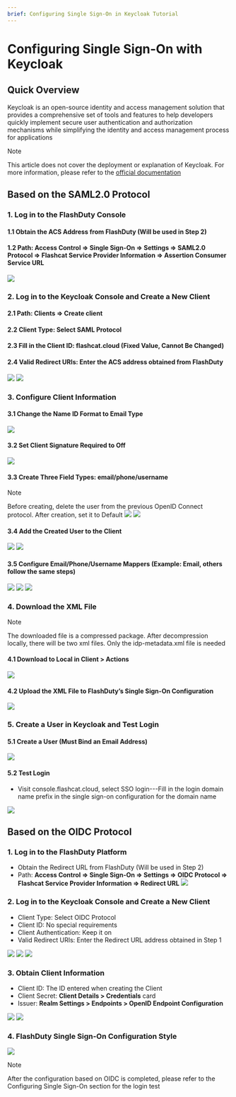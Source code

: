```yaml
---
brief: Configuring Single Sign-On in Keycloak Tutorial
---
```


# Configuring Single Sign-On with Keycloak

## Quick Overview

Keycloak is an open-source identity and access management solution that provides a comprehensive set of tools and features to help developers quickly implement secure user authentication and authorization mechanisms while simplifying the identity and access management process for applications

> [!NOTE]
> This article does not cover the deployment or explanation of Keycloak. For more information, please refer to the [official documentation](https://www.keycloak.org/)

## Based on the SAML2.0 Protocol
### 1. Log in to the FlashDuty Console
#### 1.1 Obtain the ACS Address from FlashDuty (Will be used in Step 2)
#### 1.2 Path: Access Control => Single Sign-On => Settings => SAML2.0 Protocol => Flashcat Service Provider Information => Assertion Consumer Service URL

![](https://fcimg.3ti.site/zh/flashduty/mixin/single_sign_on/keycloak/1.avif)

### 2. Log in to the Keycloak Console and Create a New Client
#### 2.1 Path: Clients => Create client
#### 2.2 Client Type: Select SAML Protocol
#### 2.3 Fill in the Client ID: flashcat.cloud (Fixed Value, Cannot Be Changed)
#### 2.4 Valid Redirect URIs: Enter the ACS address obtained from FlashDuty

![](https://fcimg.3ti.site/zh/flashduty/mixin/single_sign_on/keycloak/2.avif)
![](https://fcimg.3ti.site/zh/flashduty/mixin/single_sign_on/keycloak/3.avif)

### 3. Configure Client Information

#### 3.1 Change the Name ID Format to Email Type

![](https://fcimg.3ti.site/zh/flashduty/mixin/single_sign_on/keycloak/4.avif)

#### 3.2 Set Client Signature Required to Off

![](https://fcimg.3ti.site/zh/flashduty/mixin/single_sign_on/keycloak/5.avif)

#### 3.3 Create Three Field Types: email/phone/username
> [!NOTE]
> Before creating, delete the user from the previous OpenID Connect protocol. After creation, set it to Default
![](https://fcimg.3ti.site/zh/flashduty/mixin/single_sign_on/keycloak/6.avif)
![](https://fcimg.3ti.site/zh/flashduty/mixin/single_sign_on/keycloak/7.avif)

#### 3.4 Add the Created User to the Client
![](https://fcimg.3ti.site/zh/flashduty/mixin/single_sign_on/keycloak/8.avif)
![](https://fcimg.3ti.site/zh/flashduty/mixin/single_sign_on/keycloak/9.avif)

#### 3.5 Configure Email/Phone/Username Mappers (Example: Email, others follow the same steps)
![](https://fcimg.3ti.site/zh/flashduty/mixin/single_sign_on/keycloak/10.avif)
![](https://fcimg.3ti.site/zh/flashduty/mixin/single_sign_on/keycloak/11.avif)
![](https://fcimg.3ti.site/zh/flashduty/mixin/single_sign_on/keycloak/12.avif)

### 4. Download the XML File
> [!NOTE]
> The downloaded file is a compressed package. After decompression locally, there will be two xml files. Only the idp-metadata.xml file is needed
#### 4.1 Download to Local in Client > Actions
![](https://fcimg.3ti.site/zh/flashduty/mixin/single_sign_on/keycloak/13.avif)

#### 4.2 Upload the XML File to FlashDuty’s Single Sign-On Configuration
![](https://fcimg.3ti.site/zh/flashduty/mixin/single_sign_on/keycloak/14.avif)

### 5. Create a User in Keycloak and Test Login

#### 5.1 Create a User (Must Bind an Email Address)
![](https://fcimg.3ti.site/zh/flashduty/mixin/single_sign_on/keycloak/15.avif)

#### 5.2 Test Login
- Visit console.flashcat.cloud, select SSO login---Fill in the login domain name prefix in the single sign-on configuration for the domain name

![](https://fcimg.3ti.site/zh/flashduty/mixin/single_sign_on/keycloak/16.avif)

## Based on the OIDC Protocol
### 1. Log in to the FlashDuty Platform
- Obtain the Redirect URL from FlashDuty (Will be used in Step 2)
- Path: **Access Control => Single Sign-On => Settings => OIDC Protocol => Flashcat Service Provider Information => Redirect URL**
![](https://fcimg.3ti.site/zh/flashduty/mixin/single_sign_on/keycloak/17.avif)

### 2. Log in to the Keycloak Console and Create a New Client

- Client Type: Select OIDC Protocol
- Client ID: No special requirements
- Client Authentication: Keep it on
- Valid Redirect URIs: Enter the Redirect URL address obtained in Step 1

![](https://fcimg.3ti.site/zh/flashduty/mixin/single_sign_on/keycloak/18.avif)
![](https://fcimg.3ti.site/zh/flashduty/mixin/single_sign_on/keycloak/19.avif)
![](https://fcimg.3ti.site/zh/flashduty/mixin/single_sign_on/keycloak/20.avif)

### 3. Obtain Client Information

- Client ID: The ID entered when creating the Client
- Client Secret: **Client Details > Credentials** card
- Issuer: **Realm Settings > Endpoints > OpenID Endpoint Configuration**

![](https://fcimg.3ti.site/zh/flashduty/mixin/single_sign_on/keycloak/21.avif)
![](https://fcimg.3ti.site/zh/flashduty/mixin/single_sign_on/keycloak/22.avif)

### 4. FlashDuty Single Sign-On Configuration Style

![](https://fcimg.3ti.site/zh/flashduty/mixin/single_sign_on/keycloak/23.avif)

> [!NOTE]
> After the configuration based on OIDC is completed, please refer to the Configuring Single Sign-On section for the login test